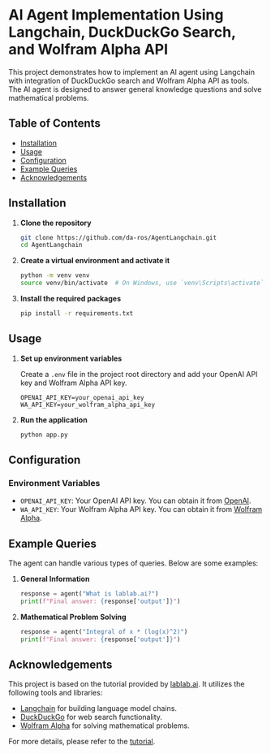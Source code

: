 # AI Agent Implementation Using Langchain, DuckDuckGo Search, and Wolfram Alpha API

This project demonstrates how to implement an AI agent using Langchain with integration of DuckDuckGo search and Wolfram Alpha API as tools. The AI agent is designed to answer general knowledge questions and solve mathematical problems.

## Table of Contents

- [Installation](#installation)
- [Usage](#usage)
- [Configuration](#configuration)
- [Example Queries](#example-queries)
- [Acknowledgements](#acknowledgements)

## Installation

1. **Clone the repository**

   ```bash
   git clone https://github.com/da-ros/AgentLangchain.git
   cd AgentLangchain

2. **Create a virtual environment and activate it**

   ```bash
   python -m venv venv
   source venv/bin/activate  # On Windows, use `venv\Scripts\activate`
   ```

3. **Install the required packages**

   ```bash
   pip install -r requirements.txt
   ```

## Usage

1. **Set up environment variables**

   Create a `.env` file in the project root directory and add your OpenAI API key and Wolfram Alpha API key.

   ```
   OPENAI_API_KEY=your_openai_api_key
   WA_API_KEY=your_wolfram_alpha_api_key
   ```

2. **Run the application**

   ```bash
   python app.py
   ```

## Configuration

### Environment Variables

- `OPENAI_API_KEY`: Your OpenAI API key. You can obtain it from [OpenAI](https://beta.openai.com/signup/).
- `WA_API_KEY`: Your Wolfram Alpha API key. You can obtain it from [Wolfram Alpha](https://products.wolframalpha.com/api/).

## Example Queries

The agent can handle various types of queries. Below are some examples:

1. **General Information**

   ```python
   response = agent("What is lablab.ai?")
   print(f"Final answer: {response['output']}")
   ```

2. **Mathematical Problem Solving**

   ```python
   response = agent("Integral of x * (log(x)^2)")
   print(f"Final answer: {response['output']}")
   ```

## Acknowledgements

This project is based on the tutorial provided by [lablab.ai](https://lablab.ai/t/ai-agents-tutorial-how-to-use-and-create-them). It utilizes the following tools and libraries:

- [Langchain](https://github.com/hwchase17/langchain) for building language model chains.
- [DuckDuckGo](https://duckduckgo.com/) for web search functionality.
- [Wolfram Alpha](https://products.wolframalpha.com/api/) for solving mathematical problems.

For more details, please refer to the [tutorial](https://lablab.ai/t/ai-agents-tutorial-how-to-use-and-create-them).
